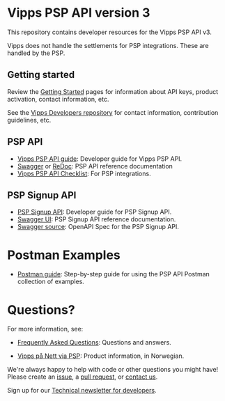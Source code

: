 # Vipps PSP API version 3

This repository contains developer resources for the Vipps PSP API v3.

Vipps does not handle the settlements for PSP integrations. These are handled by the PSP.

## Getting started

Review the [Getting Started](https://github.com/vippsas/vipps-developers/blob/master/vipps-getting-started.md) pages for information about API keys, product activation, contact information, etc.

See the [Vipps Developers repository](https://github.com/vippsas/vipps-developers)
for contact information, contribution guidelines, etc.


## PSP API

* [Vipps PSP API guide](vipps-psp-api.md): Developer guide for Vipps PSP API.
* [Swagger](https://vippsas.github.io/vipps-psp-api) or  [ReDoc](https://vippsas.github.io/vipps-psp-api/redoc.html): PSP API reference documentation
* [Vipps PSP API Checklist](vipps-psp-api-checklist.md): For PSP integrations.

## PSP Signup API

* [PSP Signup API](vipps-psp-api.md#psp-signup-api): Developer guide for PSP Signup API.
* [Swagger UI](https://vippsas.github.io/vipps-psp-api/signup/): PSP Signup API reference documentation.
* [Swagger source](https://github.com/vippsas/vipps-psp-api/blob/master/docs/signup/swagger.yaml): OpenAPI Spec for the PSP Signup API.


# Postman Examples


* [Postman guide](vipps-psp-postman.md): Step-by-step guide for using the PSP API Postman collection of examples.


# Questions?

For more information, see:

* [Frequently Asked Questions](vipps-psp-api-faq.md): Questions and answers.

* [Vipps på Nett via PSP](https://vipps.no/produkter-og-tjenester/bedrift/ta-betalt-paa-nett/ta-betalt-paa-nett/#kom-i-gang-med-vipps-pa-nett-category-2): Product information, in Norwegian.

We're always happy to help with code or other questions you might have!
Please create an [issue](https://github.com/vippsas/vipps-psp-api/issues),
a [pull request](https://github.com/vippsas/vipps-psp-api/pulls),
or [contact us](https://github.com/vippsas/vipps-developers/blob/master/contact.md).

Sign up for our [Technical newsletter for developers](https://github.com/vippsas/vipps-developers/tree/master/newsletters).
